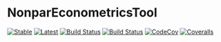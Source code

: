 # NonparEconometricsTool

[![Stable](https://img.shields.io/badge/docs-stable-blue.svg)](https://JasmineHao.github.io/NonparEconometricsTool.jl/stable)
[![Latest](https://img.shields.io/badge/docs-latest-blue.svg)](https://JasmineHao.github.io/NonparEconometricsTool.jl/latest)
[![Build Status](https://travis-ci.com/JasmineHao/NonparEconometricsTool.jl.svg?token=wr6t2eQWR1cmmyNyyZYA&branch=master)](https://travis-ci.com/JasmineHao/NonparEconometricsTool.jl)
[![Build Status](https://ci.appveyor.com/api/projects/status/github/JasmineHao/NonparEconometricsTool.jl?svg=true)](https://ci.appveyor.com/project/JasmineHao/NonparEconometricsTool-jl)
[![CodeCov](https://codecov.io/gh/JasmineHao/NonparEconometricsTool.jl/branch/master/graph/badge.svg)](https://codecov.io/gh/JasmineHao/NonparEconometricsTool.jl)
[![Coveralls](https://coveralls.io/repos/github/JasmineHao/NonparEconometricsTool.jl/badge.svg?branch=master)](https://coveralls.io/github/JasmineHao/NonparEconometricsTool.jl?branch=master)
